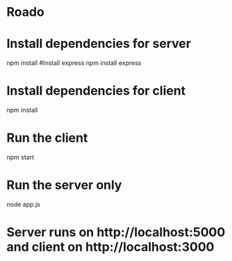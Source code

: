 # Roado
# Install dependencies for server 
npm install
#Install express
npm install express

# Install dependencies for client
npm install

# Run the client
npm start

# Run the server only
node app.js



# Server runs on http://localhost:5000 and client on http://localhost:3000

